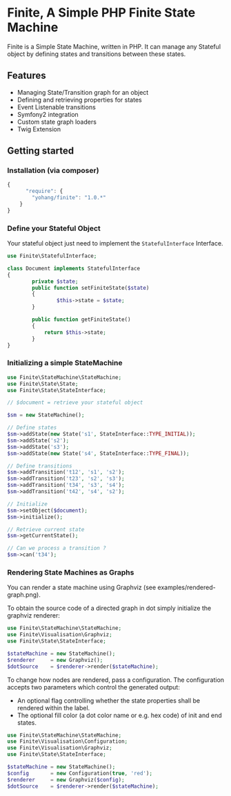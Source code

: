Finite, A Simple PHP Finite State Machine
=========================================

Finite is a Simple State Machine, written in PHP. It can manage any Stateful object by defining states and transitions between these states.

Features
--------

* Managing State/Transition graph for an object
* Defining and retrieving properties for states
* Event Listenable transitions
* Symfony2 integration
* Custom state graph loaders
* Twig Extension

Getting started
---------------

### Installation (via composer)
```js
{
      "require": {
        "yohang/finite": "1.0.*"
    }
}
```

### Define your Stateful Object
Your stateful object just need to implement the `StatefulInterface` Interface.

```php
use Finite\StatefulInterface;

class Document implements StatefulInterface
{
        private $state;
        public function setFiniteState($state)
        {
                $this->state = $state;
        }

        public function getFiniteState()
        {
            return $this->state;
        }
}
```

### Initializing a simple StateMachine

```php
use Finite\StateMachine\StateMachine;
use Finite\State\State;
use Finite\State\StateInterface;

// $document = retrieve your stateful object

$sm = new StateMachine();

// Define states
$sm->addState(new State('s1', StateInterface::TYPE_INITIAL));
$sm->addState('s2');
$sm->addState('s3');
$sm->addState(new State('s4', StateInterface::TYPE_FINAL));

// Define transitions
$sm->addTransition('t12', 's1', 's2');
$sm->addTransition('t23', 's2', 's3');
$sm->addTransition('t34', 's3', 's4');
$sm->addTransition('t42', 's4', 's2');

// Initialize
$sm->setObject($document);
$sm->initialize();

// Retrieve current state
$sm->getCurrentState();

// Can we process a transition ?
$sm->can('t34');

```


### Rendering State Machines as Graphs

You can render a state machine using Graphviz (see examples/rendered-graph.png).

To obtain the source code of a directed graph in dot simply initialize the graphviz renderer:

```php
use Finite\StateMachine\StateMachine;
use Finite\Visualisation\Graphviz;
use Finite\State\StateInterface;

$stateMachine = new StateMachine();
$renderer     = new Graphviz();
$dotSource    = $renderer->render($stateMachine);

```

To change how nodes are rendered, pass a configuration. The configuration accepts two parameters which control the generated output:

* An optional flag controlling whether the state properties shall be rendered within the label.
* The optional fill color (a dot color name or e.g. hex code) of init and end states.

```php
use Finite\StateMachine\StateMachine;
use Finite\Visualisation\Configuration;
use Finite\Visualisation\Graphviz;
use Finite\State\StateInterface;

$stateMachine = new StateMachine();
$config       = new Configuration(true, 'red');
$renderer     = new Graphviz($config);
$dotSource    = $renderer->render($stateMachine);

```


